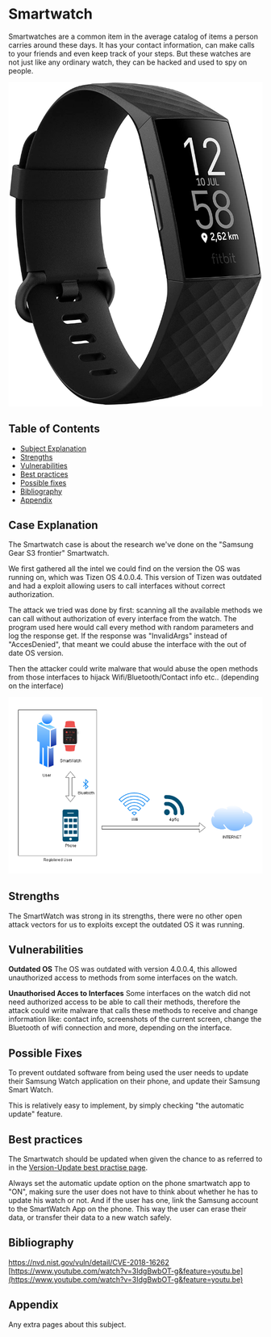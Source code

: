 # Smartwatch
Smartwatches are a common item in the average catalog of items a person carries around these days. It has your contact information, can make calls to your friends and even keep track of your steps.
But these watches are not just like any ordinary watch, they can be hacked and used to spy on people.

![fitbit](../assets/images/fitbit.jpg)

## Table of Contents

- [Subject Explanation](#subject-explanation)
- [Strengths](#bibliography)
- [Vulnerabilities](#vulnerabilities)
- [Best practices](#best-practices)
- [Possible fixes](#possible-fixes)
- [Bibliography](#bibliography)
- [Appendix](#appendix)

## Case Explanation

The Smartwatch case is about the research we've done on the "Samsung Gear S3 frontier" Smartwatch.

We first gathered all the intel we could find on the version the OS was running on, which was Tizen OS 4.0.0.4.
This version of Tizen was outdated and had a exploit allowing users to call interfaces without correct authorization.

The attack we tried was done by first: scanning all the available methods we can call without authorization of every interface from the watch. The program used here would call every method with random 
parameters and log the response get. If the response was "InvalidArgs" instead of "AccesDenied", that meant we could abuse the interface with the out of date OS version.

Then the attacker could write malware that would abuse the open methods from those interfaces to hijack Wifi/Bluetooth/Contact info etc.. (depending on the interface)

![smartwatch-diagram](../assets/images/smartwatch-diagram.PNG)

## Strengths

The SmartWatch was strong in its strengths, there were no other open attack vectors for us to exploits except the outdated OS it was running.

## Vulnerabilities

**Outdated OS**
The OS was outdated with version 4.0.0.4, this allowed unauthorized access to methods from some interfaces on the watch.

**Unauthorised Acces to Interfaces**
Some interfaces on the watch did not need authorized access to be able to call their methods, therefore the attack could write malware that calls these methods to receive and change information like: contact info, screenshots of the current screen, change the Bluetooth of wifi connection and more, depending on the interface.

## Possible Fixes

To prevent outdated software from being used the user needs to update their Samsung Watch application on their phone, and update their Samsung Smart Watch.

This is relatively easy to implement, by simply checking "the automatic update" feature.

## Best practices

The Smartwatch should be updated when given the chance to as referred to in the [Version-Update best practise page](/bestPractises/versionUpdate).

Always set the automatic update option on the phone smartwatch app to "ON", making sure the user does not have to think about whether he has to update his watch or not. And if the user has one, link the Samsung account to the SmartWatch App on the phone. This way the user can erase their data, or transfer their data to a new watch safely.

## Bibliography

[https://nvd.nist.gov/vuln/detail/CVE-2018-16262 ](https://nvd.nist.gov/vuln/detail/CVE-2018-16262 )
[https://www.youtube.com/watch?v=3IdgBwbOT-g&feature=youtu.be](https://www.youtube.com/watch?v=3IdgBwbOT-g&feature=youtu.be)

## Appendix 

Any extra pages about this subject.
